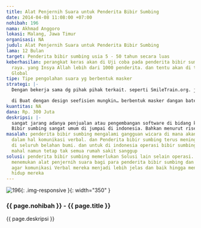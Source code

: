 ```yaml
---
title: Alat Penjernih Suara untuk Penderita Bibir Sumbing
date: 2014-04-08 11:08:00 +07:00
nohibah: 196
nama: Akhmad Anggoro
lokasi: Malang, Jawa Timur
organisasi: NA
judul: Alat Penjernih Suara untuk Penderita Bibir Sumbing
lama: 12 Bulan
target: Penderita bibir sumbing usia 5 - 50 tahun secara luas
keberhasilan: perangkat keras akan di Uji coba pada penderita bibir sumbing di malang
  raya. yang Insya Allah lebih dari 1000 penderita. dan tentu akan di terbitkan secara
  Global
tipe: Tipe pengolahan suara yg berbentuk masker
strategi: |-
  Dengan bekerja sama dg pihak pihak terkait. seperti SmileTrain.org. jalinan kasih indosiar. dokter bedah plastik yang menangani bibir sumbing. dan tentu pihak pihak lainnya ingin membantu.

  di Buat dengan design seefisien mungkin… berbentuk masker dangan baterai, Mikcrokontroler sebagai prosesornya dan ada speaker dan mic yg di tanam dalam masker tersebut.
kuantitas: NA
dana: Rp. 300 Juta
deskripsi: |-
  sangat jarang adanya penjualan atau pengembangan software di bidang kesehatan. Melihat itu mari kita hubungkan gejala gangguan kesehatan apa yg memiliki pangsa pasar untuk sebuah aplikasi komunikasi berbasis smartphone ? jawaban salah satunya adalah aplikasi penjernihan suara bagi penderita bibir sumbing
  Bibir sumbing sangat umum di jumpai di indonesia. Bahkan menurut riset 7 dari 1000 kelahiran adalah bibir sumbing. Dan bibir sumbing memiliki gangguan pada komunikasi verbal di mana vokal menjadi tidak jelas. Dan perlu 7 kali operasi untuk membuat seorang penderita bibir sumbing agar menjadi normal. Tentu dengan biaya yang tidak sedikit. Atas dasar itulah mengapa tidak membuat aplikasi untuk para penderita bibir sumbing ? selain pangsa pasar jelas, Media marketing akan mudah dan Omset ? jelas luas. Karna tak hanya pemasaran daerah bahkan hingga internasional sekalipun bisa dengan mudah digapai. Karna android berada dalam naungan google. Dimana kita tahu bahwa publikasi oleh google begitu mudah. Dan pricing harga bisa kita sesuaikan pas di kantong orang indonesia dan cocok untuk ukuran internasional.
masalah: penderita bibir sumbing mengalami gangguan wicara di mana akan menjadi masalah
  dalam hal komunikasi verbal. dan Penderita bibir sumbing terus meningkat tiap tahun
  di seluruh belahan bumi. dan untuk di indonesia operasi bibir sumbing pun semakin
  mahal namun tetap tak semua rumah sakit sanggup
solusi: penderita bibir sumbing memerlukan Solusi lain selain operasi. yakni dengan
  menemukan alat penjernih suara bagi para penderita bibir sumbing dan langit-langit.
  agar komunikasi Verbal mereka menjadi lebih jelas dan baik hingga meningkatkan harapan
  hidup mereka
---
```


![196](/static/img/hibahcms/196.png){: .img-responsive }{: width="350" }

### {{ page.nohibah }} - {{ page.title }}

{{ page.deskripsi }}
